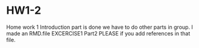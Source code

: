 # HW1-2
Home work 1
Introduction part is done
we have to do other parts in group. I made an RMD.file EXCERCISE1 Part2 PLEASE if you add references in that file.
